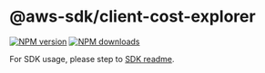 # @aws-sdk/client-cost-explorer

[![NPM version](https://img.shields.io/npm/v/@aws-sdk/client-cost-explorer/beta.svg)](https://www.npmjs.com/package/@aws-sdk/client-cost-explorer)
[![NPM downloads](https://img.shields.io/npm/dm/@aws-sdk/client-cost-explorer.svg)](https://www.npmjs.com/package/@aws-sdk/client-cost-explorer)

For SDK usage, please step to [SDK readme](https://github.com/aws/aws-sdk-js-v3).
